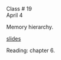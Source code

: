 <div class="lecture2">

<div class="column_date">
<p markdown="block">

Class # 19 <br>
April 4

</p>
</div>

<div class="column_materials">
<p markdown="block">

Memory hierarchy.

[slides](https://docs.google.com/presentation/d/1HRvUTmTSC29k14TYzLu_n1bzsBJ0KKW4AhBtCT1JeEY/present?token=AC4w5VjT_9Vjx63Q_1bhyNvQQ-BWVv5WVQ%3A1522851031101&includes_info_params=1#slide=id.g121da87875_1_1339)

</p>
</div>

<div class="column_assign">
<p markdown="block">

Reading: chapter 6. 


</p>
</div>

</div>
